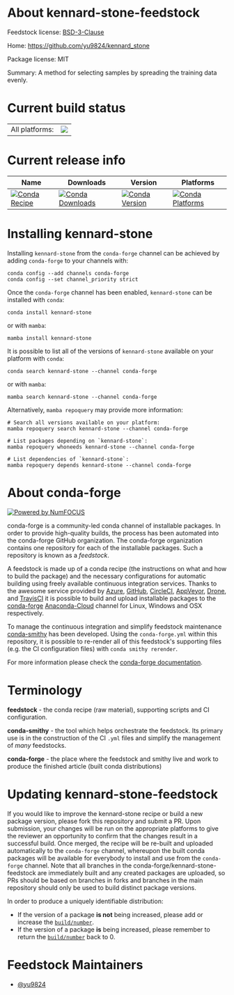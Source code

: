 About kennard-stone-feedstock
=============================

Feedstock license: [BSD-3-Clause](https://github.com/conda-forge/kennard-stone-feedstock/blob/main/LICENSE.txt)

Home: https://github.com/yu9824/kennard_stone

Package license: MIT

Summary: A method for selecting samples by spreading the training data evenly.

Current build status
====================


<table><tr><td>All platforms:</td>
    <td>
      <a href="https://dev.azure.com/conda-forge/feedstock-builds/_build/latest?definitionId=16050&branchName=main">
        <img src="https://dev.azure.com/conda-forge/feedstock-builds/_apis/build/status/kennard-stone-feedstock?branchName=main">
      </a>
    </td>
  </tr>
</table>

Current release info
====================

| Name | Downloads | Version | Platforms |
| --- | --- | --- | --- |
| [![Conda Recipe](https://img.shields.io/badge/recipe-kennard--stone-green.svg)](https://anaconda.org/conda-forge/kennard-stone) | [![Conda Downloads](https://img.shields.io/conda/dn/conda-forge/kennard-stone.svg)](https://anaconda.org/conda-forge/kennard-stone) | [![Conda Version](https://img.shields.io/conda/vn/conda-forge/kennard-stone.svg)](https://anaconda.org/conda-forge/kennard-stone) | [![Conda Platforms](https://img.shields.io/conda/pn/conda-forge/kennard-stone.svg)](https://anaconda.org/conda-forge/kennard-stone) |

Installing kennard-stone
========================

Installing `kennard-stone` from the `conda-forge` channel can be achieved by adding `conda-forge` to your channels with:

```
conda config --add channels conda-forge
conda config --set channel_priority strict
```

Once the `conda-forge` channel has been enabled, `kennard-stone` can be installed with `conda`:

```
conda install kennard-stone
```

or with `mamba`:

```
mamba install kennard-stone
```

It is possible to list all of the versions of `kennard-stone` available on your platform with `conda`:

```
conda search kennard-stone --channel conda-forge
```

or with `mamba`:

```
mamba search kennard-stone --channel conda-forge
```

Alternatively, `mamba repoquery` may provide more information:

```
# Search all versions available on your platform:
mamba repoquery search kennard-stone --channel conda-forge

# List packages depending on `kennard-stone`:
mamba repoquery whoneeds kennard-stone --channel conda-forge

# List dependencies of `kennard-stone`:
mamba repoquery depends kennard-stone --channel conda-forge
```


About conda-forge
=================

[![Powered by
NumFOCUS](https://img.shields.io/badge/powered%20by-NumFOCUS-orange.svg?style=flat&colorA=E1523D&colorB=007D8A)](https://numfocus.org)

conda-forge is a community-led conda channel of installable packages.
In order to provide high-quality builds, the process has been automated into the
conda-forge GitHub organization. The conda-forge organization contains one repository
for each of the installable packages. Such a repository is known as a *feedstock*.

A feedstock is made up of a conda recipe (the instructions on what and how to build
the package) and the necessary configurations for automatic building using freely
available continuous integration services. Thanks to the awesome service provided by
[Azure](https://azure.microsoft.com/en-us/services/devops/), [GitHub](https://github.com/),
[CircleCI](https://circleci.com/), [AppVeyor](https://www.appveyor.com/),
[Drone](https://cloud.drone.io/welcome), and [TravisCI](https://travis-ci.com/)
it is possible to build and upload installable packages to the
[conda-forge](https://anaconda.org/conda-forge) [Anaconda-Cloud](https://anaconda.org/)
channel for Linux, Windows and OSX respectively.

To manage the continuous integration and simplify feedstock maintenance
[conda-smithy](https://github.com/conda-forge/conda-smithy) has been developed.
Using the ``conda-forge.yml`` within this repository, it is possible to re-render all of
this feedstock's supporting files (e.g. the CI configuration files) with ``conda smithy rerender``.

For more information please check the [conda-forge documentation](https://conda-forge.org/docs/).

Terminology
===========

**feedstock** - the conda recipe (raw material), supporting scripts and CI configuration.

**conda-smithy** - the tool which helps orchestrate the feedstock.
                   Its primary use is in the construction of the CI ``.yml`` files
                   and simplify the management of *many* feedstocks.

**conda-forge** - the place where the feedstock and smithy live and work to
                  produce the finished article (built conda distributions)


Updating kennard-stone-feedstock
================================

If you would like to improve the kennard-stone recipe or build a new
package version, please fork this repository and submit a PR. Upon submission,
your changes will be run on the appropriate platforms to give the reviewer an
opportunity to confirm that the changes result in a successful build. Once
merged, the recipe will be re-built and uploaded automatically to the
`conda-forge` channel, whereupon the built conda packages will be available for
everybody to install and use from the `conda-forge` channel.
Note that all branches in the conda-forge/kennard-stone-feedstock are
immediately built and any created packages are uploaded, so PRs should be based
on branches in forks and branches in the main repository should only be used to
build distinct package versions.

In order to produce a uniquely identifiable distribution:
 * If the version of a package **is not** being increased, please add or increase
   the [``build/number``](https://docs.conda.io/projects/conda-build/en/latest/resources/define-metadata.html#build-number-and-string).
 * If the version of a package **is** being increased, please remember to return
   the [``build/number``](https://docs.conda.io/projects/conda-build/en/latest/resources/define-metadata.html#build-number-and-string)
   back to 0.

Feedstock Maintainers
=====================

* [@yu9824](https://github.com/yu9824/)

